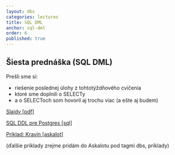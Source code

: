 ```yaml
---
layout: dbs
categories: lectures
title: SQL DML
anchor: sql-dml
order: 6
published: true
---
```

## Šiesta prednáška (SQL DML)

Prešli sme si:

* riešenie poslednej úlohy z tohtotýždňového cvičenia
* ktoré sme doplnili o SELECTy
* a o SELECToch som hovoril aj trochu viac (a ešte aj budem)

          
[Slajdy [pdf]](/lectures/files/06_SQL-DML.pdf)

[SQL DDL pre Postgres [sql]](/lectures/files/06_postgres_DDL.sql)

[Príklad: Kravín [askalot]](https://askalot.fiit.stuba.sk/questions/92) 

(ďalšie príklady zrejme pridám do Askalotu pod tagmi dbs, príklady)
